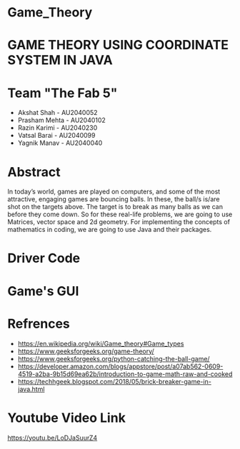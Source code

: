 # Game_Theory
# GAME THEORY USING COORDINATE SYSTEM IN JAVA
# Team "The Fab 5"
* Akshat Shah - AU2040052
* Prasham Mehta - AU2040102
* Razin Karimi - AU2040230
* Vatsal Barai - AU2040099
* Yagnik Manav - AU2040040
# Abstract
In today’s world, games are played on computers, and some of the most attractive, engaging games are bouncing balls. In these, the ball/s is/are shot on the targets above. The target is to break as many balls as we can before they come down. So for these real-life problems, we are going to use Matrices, vector space and 2d geometry. For implementing the concepts of mathematics in coding, we are going to use Java and their packages.

# Driver Code

# Game's GUI

# Refrences
* https://en.wikipedia.org/wiki/Game_theory#Game_types
* https://www.geeksforgeeks.org/game-theory/
* https://www.geeksforgeeks.org/python-catching-the-ball-game/
* https://developer.amazon.com/blogs/appstore/post/a07ab562-0609-4519-a2ba-9b15d69ea62b/introduction-to-game-math-raw-and-cooked
* https://techhgeek.blogspot.com/2018/05/brick-breaker-game-in-java.html

# Youtube Video Link
https://youtu.be/LoDJaSuurZ4
